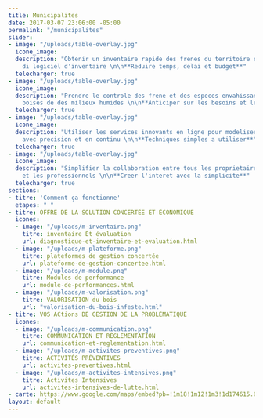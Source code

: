 ```yaml
---
title: Municipalites
date: 2017-03-07 23:06:00 -05:00
permalink: "/municipalites"
slider:
- image: "/uploads/table-overlay.jpg"
  icone_image: 
  description: "Obtenir un inventaire rapide des frenes du territoire sans acquisition
    di logiciel d'inventaire \n\n**Reduire temps, delai et budget**"
  telecharger: true
- image: "/uploads/table-overlay.jpg"
  icone_image: 
  description: "Prendre le controle des frene et des especes envahissantes dans les
    boises de des milieux humides \n\n**Anticiper sur les besoins et les solutions**"
  telecharger: true
- image: "/uploads/table-overlay.jpg"
  icone_image: 
  description: "Utiliser les services innovants en ligne pour modeliser le depistage
    avec precision et en continu \n\n**Techniques simples a utiliser**"
  telecharger: true
- image: "/uploads/table-overlay.jpg"
  icone_image: 
  description: "Simplifier la collaboration entre tous les proprietaires de la municipalite
    et les professionnels \n\n**Creer l'interet avec la simplicite**"
  telecharger: true
sections:
- titre: 'Comment ça fonctionne'
  etapes: " "
- titre: OFFRE DE LA SOLUTION CONCERTÉE ET ÉCONOMIQUE
  icones:
  - image: "/uploads/m-inventaire.png"
    titre: inventaire Et évaluation
    url: diagnostique-et-inventaire-et-evaluation.html
  - image: "/uploads/m-plateforme.png"
    titre: plateformes de gestion concertée
    url: plateforme-de-gestion-concertee.html
  - image: "/uploads/m-module.png"
    titre: Modules de performance
    url: module-de-performances.html
  - image: "/uploads/m-valorisation.png"
    titre: VALORISATION du bois
    url: "valorisation-du-bois-infeste.html"
- titre: VOS ACtions DE GESTION DE LA PROBLÈMATIQUE
  icones:
  - image: "/uploads/m-communication.png"
    titre: COMMUNICATION ET RÈGLEMENTATION
    url: communication-et-reglementation.html
  - image: "/uploads/m-activites-preventives.png"
    titre: ACTIVITÉS PRÉVENTIVES
    url: activites-preventives.html
  - image: "/uploads/m-activites-intensives.png"
    titre: Activites Intensives
    url: activites-intensives-de-lutte.html
- carte: https://www.google.com/maps/embed?pb=!1m18!1m12!1m3!1d174615.0545655111!2d-71.48615471253846!3d46.85628295842766!2m3!1f0!2f0!3f0!3m2!1i1024!2i768!4f13.1!3m3!1m2!1s0x4cb8968a05db8893%3A0x8fc52d63f0e83a03!2sQu%C3%A9bec+City%2C+QC!5e0!3m2!1sen!2sca!4v1492800935351
layout: default
---
```


